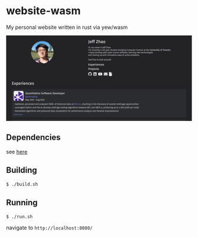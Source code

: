 # website-wasm
My personal website written in rust via yew/wasm

![Alt text](screenshot.png?raw=true "website-wasm")

## Dependencies
see [here](https://yew.rs/docs/en/getting-started/build-a-sample-app)

## Building
```
$ ./build.sh
```

## Running
```
$ ./run.sh
```
navigate to `http://localhost:8080/`
